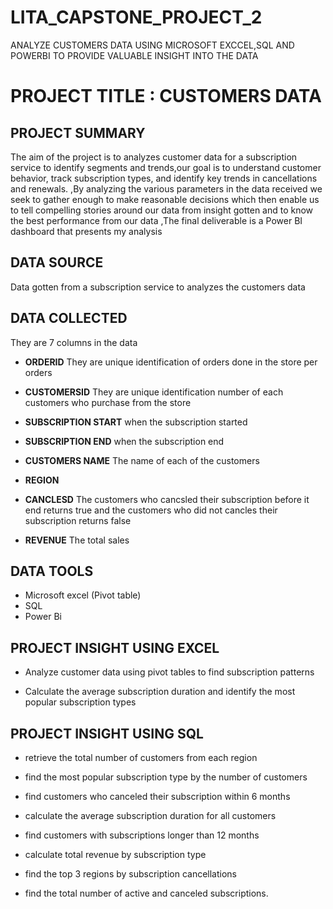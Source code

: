 # LITA_CAPSTONE_PROJECT_2
ANALYZE CUSTOMERS DATA USING MICROSOFT EXCCEL,SQL AND POWERBI TO PROVIDE VALUABLE INSIGHT INTO THE DATA
#  PROJECT TITLE : CUSTOMERS DATA

## PROJECT SUMMARY
The  aim of the project is to analyzes customer data for a subscription service to identify segments and trends,our goal is to understand customer behavior, track subscription types, and identify key trends in cancellations and renewals. ,By analyzing the various parameters in the data received we seek to gather enough to make reasonable decisions which then enable us to tell compelling stories around our data from insight gotten and to know the best performance from our data ,The final deliverable is a Power BI dashboard that presents my analysis

## DATA SOURCE
Data gotten from a subscription service to analyzes the customers data

## DATA COLLECTED
They are 7 columns in the data
- **ORDERID**
They are unique identification of orders done in the store per orders
-  **CUSTOMERSID**
They are unique identification number of each customers who purchase from the store
- **SUBSCRIPTION START**
when the subscription started 
- **SUBSCRIPTION END**
when the subscription end
- **CUSTOMERS NAME**
  The name of each of the customers
- **REGION**

- **CANCLESD**
   The customers who cancsled their subscription before it end returns true and
  the customers who did not cancles their subscription returns false
- **REVENUE**
  The total sales





## DATA TOOLS
- Microsoft excel 
(Pivot table)
- SQL
-  Power Bi 
## PROJECT INSIGHT USING EXCEL
- Analyze customer data using pivot tables to find subscription patterns
  
- Calculate the average subscription duration and identify the most popular
subscription types
  
## PROJECT INSIGHT USING SQL
- retrieve the total number of customers from each region
  
- find the most popular subscription type by the number of customers
 
- find customers who canceled their subscription within 6 months

- calculate the average subscription duration for all customers
  
- find customers with subscriptions longer than 12 months
 
- calculate total revenue by subscription type
  
- find the top 3 regions by subscription cancellations
  
- find the total number of active and canceled subscriptions.
